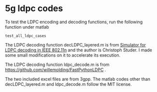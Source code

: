 5g ldpc codes
=============

To test the LDPC encoding and decoding functions, run the following function under matlab 
```
test_all_ldpc_cases
```

The LDPC decoding function decLDPC_layered.m is from [Simulator for LDPC decoding in IEEE 802.11n](http://www.csl.cornell.edu/~studer/software_ldpc.html) and the author is Christoph Studer. I made some small modifications on it to accelerate its execution.

The LDPC decoding function ldpc_decode.m is from https://github.com/willemolding/FastPythonLDPC .

The two included excel files are from 3gpp.
The matlab codes other than decLDPC_layered.m and ldpc_decode.m follow the MIT license.
